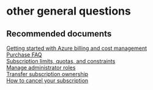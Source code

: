 <properties
	pageTitle="other general questions"
	description="other general questions"
	service="azure-subscription-management"
	resource="subscription-management"
	authors="jlian"
	displayOrder=""
	selfHelpType="generic"
	supportTopicIds="32454929"
	resourceTags=""
	productPesIds="15660"
	cloudEnvironments="public"
/>

# other general questions

## **Recommended documents**

[Getting started with Azure billing and cost management](https://docs.microsoft.com/azure/billing/billing-getting-started)<br>
[Purchase FAQ](https://azure.microsoft.com/pricing/faq/)<br> 
[Subscription limits, quotas, and constraints](https://docs.microsoft.com/azure/azure-subscription-service-limits)<br>
[Manage administrator roles](https://docs.microsoft.com/azure/billing-add-change-azure-subscription-administrator)<br>
[Transfer subscription ownership](https://docs.microsoft.com/azure/billing-subscription-transfer)<br>
[How to cancel your subscription](https://docs.microsoft.com/azure/billing-how-to-cancel-azure-subscription)